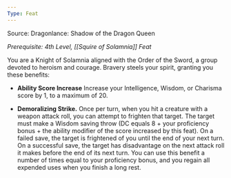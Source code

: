 ```yaml
---
Type: Feat
---
```

Source: Dragonlance: Shadow of the Dragon Queen

_Prerequisite: 4th Level, [[Squire of Solamnia]] Feat_

You are a Knight of Solamnia aligned with the Order of the Sword, a group devoted to heroism and courage. Bravery steels your spirit, granting you these benefits:

- **Ability Score Increase** Increase your Intelligence, Wisdom, or Charisma score by 1, to a maximum of 20.

- **Demoralizing Strike.** Once per turn, when you hit a creature with a weapon attack roll, you can attempt to frighten that target. The target must make a Wisdom saving throw (DC equals 8 + your proficiency bonus + the ability modifier of the score increased by this feat). On a failed save, the target is frightened of you until the end of your next turn. On a successful save, the target has disadvantage on the next attack roll it makes before the end of its next turn. You can use this benefit a number of times equal to your proficiency bonus, and you regain all expended uses when you finish a long rest.